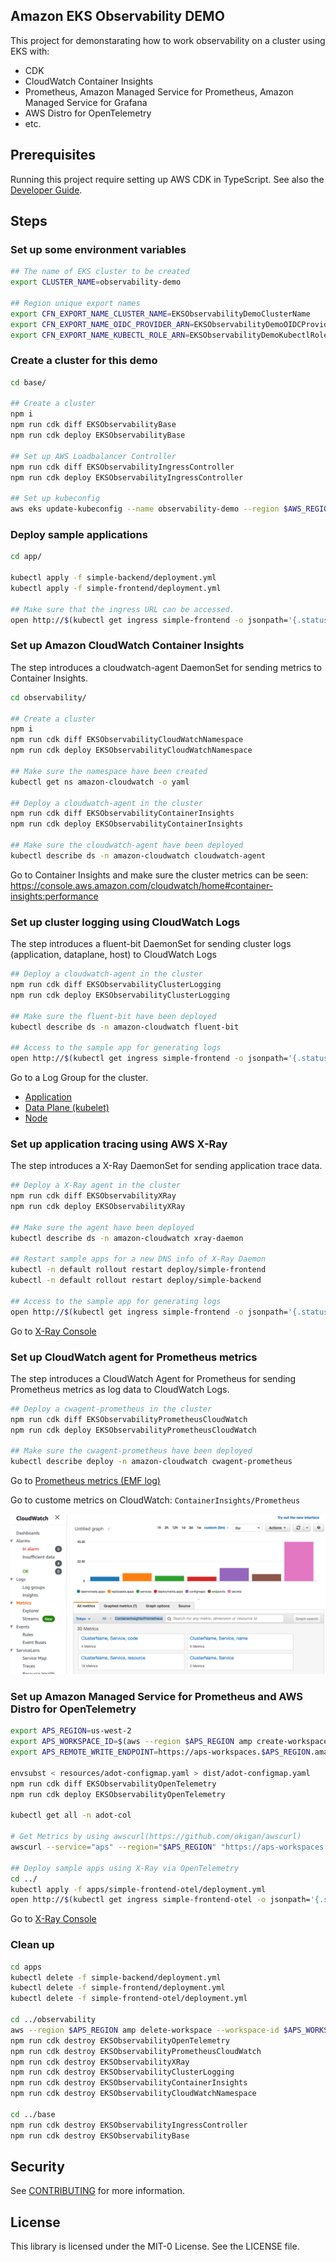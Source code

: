## Amazon EKS Observability DEMO

This project for demonstarating how to work observability on a cluster using EKS with:

* CDK
* CloudWatch Container Insights
* Prometheus, Amazon Managed Service for Prometheus, Amazon Managed Service for Grafana
* AWS Distro for OpenTelemetry
* etc.

## Prerequisites

Running this project require setting up AWS CDK in TypeScript. See also the [Developer Guide](https://docs.aws.amazon.com/cdk/latest/guide/hello_world.html).

## Steps

### Set up some environment variables

```bash
## The name of EKS cluster to be created
export CLUSTER_NAME=observability-demo

## Region unique export names
export CFN_EXPORT_NAME_CLUSTER_NAME=EKSObservabilityDemoClusterName
export CFN_EXPORT_NAME_OIDC_PROVIDER_ARN=EKSObservabilityDemoOIDCProviderArn
export CFN_EXPORT_NAME_KUBECTL_ROLE_ARN=EKSObservabilityDemoKubectlRoleArn
```

### Create a cluster for this demo

```bash
cd base/

## Create a cluster
npm i
npm run cdk diff EKSObservabilityBase
npm run cdk deploy EKSObservabilityBase

## Set up AWS Loadbalancer Controller
npm run cdk diff EKSObservabilityIngressController
npm run cdk deploy EKSObservabilityIngressController

## Set up kubeconfig
aws eks update-kubeconfig --name observability-demo --region $AWS_REGION --role-arn arn:aws:iam::xxxx:role/EKSObservabilityBase-BaseClusterMastersRoleXXX
```

### Deploy sample applications

```bash
cd app/

kubectl apply -f simple-backend/deployment.yml
kubectl apply -f simple-frontend/deployment.yml

## Make sure that the ingress URL can be accessed.
open http://$(kubectl get ingress simple-frontend -o jsonpath='{.status.loadBalancer.ingress[0].hostname}')
```

### Set up Amazon CloudWatch Container Insights

The step introduces a cloudwatch-agent DaemonSet for sending metrics to Container Insights.

```bash
cd observability/

## Create a cluster
npm i
npm run cdk diff EKSObservabilityCloudWatchNamespace
npm run cdk deploy EKSObservabilityCloudWatchNamespace

## Make sure the namespace have been created
kubectl get ns amazon-cloudwatch -o yaml

## Deploy a cloudwatch-agent in the cluster
npm run cdk diff EKSObservabilityContainerInsights
npm run cdk deploy EKSObservabilityContainerInsights

## Make sure the cloudwatch-agent have been deployed
kubectl describe ds -n amazon-cloudwatch cloudwatch-agent
```

Go to Container Insights and make sure the cluster metrics can be seen:
https://console.aws.amazon.com/cloudwatch/home#container-insights:performance

### Set up cluster logging using CloudWatch Logs

The step introduces a fluent-bit DaemonSet for sending cluster logs (application, dataplane, host) to CloudWatch Logs

```bash
## Deploy a cloudwatch-agent in the cluster
npm run cdk diff EKSObservabilityClusterLogging
npm run cdk deploy EKSObservabilityClusterLogging

## Make sure the fluent-bit have been deployed
kubectl describe ds -n amazon-cloudwatch fluent-bit

## Access to the sample app for generating logs
open http://$(kubectl get ingress simple-frontend -o jsonpath='{.status.loadBalancer.ingress[0].hostname}')
```

Go to a Log Group for the cluster.

* [Application](https://console.aws.amazon.com/cloudwatch/home#logsV2:log-groups/log-group/$252Faws$252Fcontainerinsights$252Fobservability-demo$252Fapplication)
* [Data Plane (kubelet)](https://console.aws.amazon.com/cloudwatch/home#logsV2:log-groups/log-group/$252Faws$252Fcontainerinsights$252Fobservability-demo$252Fdataplane)
* [Node](https://console.aws.amazon.com/cloudwatch/home#logsV2:log-groups/log-group/$252Faws$252Fcontainerinsights$252Fobservability-demo$252Fhost)

### Set up application tracing using AWS X-Ray

The step introduces a X-Ray DaemonSet for sending application trace data.

```bash
## Deploy a X-Ray agent in the cluster
npm run cdk diff EKSObservabilityXRay
npm run cdk deploy EKSObservabilityXRay

## Make sure the agent have been deployed
kubectl describe ds -n amazon-cloudwatch xray-daemon

## Restart sample apps for a new DNS info of X-Ray Daemon
kubectl -n default rollout restart deploy/simple-frontend
kubectl -n default rollout restart deploy/simple-backend

## Access to the sample app for generating logs
open http://$(kubectl get ingress simple-frontend -o jsonpath='{.status.loadBalancer.ingress[0].hostname}')
```

Go to [X-Ray Console](https://console.aws.amazon.com/xray/home#/service-map)

### Set up CloudWatch agent for Prometheus metrics

The step introduces a CloudWatch Agent for Prometheus for sending Prometheus metrics as log data to CloudWatch Logs.

```bash
## Deploy a cwagent-prometheus in the cluster
npm run cdk diff EKSObservabilityPrometheusCloudWatch
npm run cdk deploy EKSObservabilityPrometheusCloudWatch

## Make sure the cwagent-prometheus have been deployed
kubectl describe deploy -n amazon-cloudwatch cwagent-prometheus
```

Go to [Prometheus metrics (EMF log)](https://console.aws.amazon.com/cloudwatch/home#logsV2:log-groups/log-group/$252Faws$252Fcontainerinsights$252Fobservability-demo$252Fprometheus)

Go to custome metrics on CloudWatch: `ContainerInsights/Prometheus`

![metrics page](images/prometheus-cloudwatch.png)

### Set up Amazon Managed Service for Prometheus and AWS Distro for OpenTelemetry

```bash
export APS_REGION=us-west-2
export APS_WORKSPACE_ID=$(aws --region $APS_REGION amp create-workspace --query workspaceId --output text)
export APS_REMOTE_WRITE_ENDPOINT=https://aps-workspaces.$APS_REGION.amazonaws.com/workspaces/$APS_WORKSPACE_ID/api/v1/remote_write

envsubst < resources/adot-configmap.yaml > dist/adot-configmap.yaml
npm run cdk diff EKSObservabilityOpenTelemetry
npm run cdk deploy EKSObservabilityOpenTelemetry

kubectl get all -n adot-col

# Get Metrics by using awscurl(https://github.com/okigan/awscurl)
awscurl --service="aps" --region="$APS_REGION" "https://aps-workspaces.$APS_REGION.amazonaws.com/workspaces/$APS_WORKSPACE_ID/api/v1/query?query=adot_rest_client_requests_total"

## Deploy sample apps using X-Ray via OpenTelemetry
cd ../
kubectl apply -f apps/simple-frontend-otel/deployment.yml 
open http://$(kubectl get ingress simple-frontend-otel -o jsonpath='{.status.loadBalancer.ingress[0].hostname}')/hello-world
```

Go to [X-Ray Console](https://console.aws.amazon.com/xray/home#/service-map)

### Clean up

```bash
cd apps
kubectl delete -f simple-backend/deployment.yml
kubectl delete -f simple-frontend/deployment.yml
kubectl delete -f simple-frontend-otel/deployment.yml 

cd ../observability
aws --region $APS_REGION amp delete-workspace --workspace-id $APS_WORKSPACE_ID
npm run cdk destroy EKSObservabilityOpenTelemetry
npm run cdk destroy EKSObservabilityPrometheusCloudWatch
npm run cdk destroy EKSObservabilityXRay
npm run cdk destroy EKSObservabilityClusterLogging
npm run cdk destroy EKSObservabilityContainerInsights
npm run cdk destroy EKSObservabilityCloudWatchNamespace

cd ../base
npm run cdk destroy EKSObservabilityIngressController
npm run cdk destroy EKSObservabilityBase
```

## Security

See [CONTRIBUTING](CONTRIBUTING.md#security-issue-notifications) for more information.

## License

This library is licensed under the MIT-0 License. See the LICENSE file.
